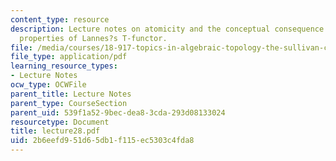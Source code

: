```yaml
---
content_type: resource
description: Lecture notes on atomicity and the conceptual consequence of two important
  properties of Lannes?s T-functor.
file: /media/courses/18-917-topics-in-algebraic-topology-the-sullivan-conjecture-fall-2007/2b6eefd951d65db1f115ec5303c4fda8_lecture28.pdf
file_type: application/pdf
learning_resource_types:
- Lecture Notes
ocw_type: OCWFile
parent_title: Lecture Notes
parent_type: CourseSection
parent_uid: 539f1a52-9bec-dea8-3cda-293d08133024
resourcetype: Document
title: lecture28.pdf
uid: 2b6eefd9-51d6-5db1-f115-ec5303c4fda8
---
```

